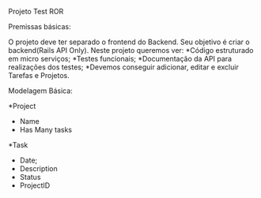 Projeto Test ROR


Premissas básicas:

O projeto deve ter separado o frontend do Backend. Seu objetivo é criar o backend(Rails API Only). Neste projeto queremos ver:
   *Código estruturado em  micro serviços;
  *Testes funcionais;
  *Documentação da API para realizações dos testes;
  *Devemos conseguir adicionar, editar e excluir Tarefas e Projetos.
  
Modelagem Básica:

*Project
  - Name
  - Has Many tasks

*Task
  - Date;
  - Description
  - Status
  - ProjectID
